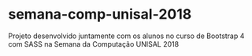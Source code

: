 # semana-comp-unisal-2018
Projeto desenvolvido juntamente com os alunos no curso de Bootstrap 4 com SASS na Semana da Computação UNISAL 2018
